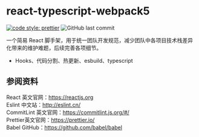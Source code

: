 # react-typescript-webpack5

[![code style: prettier](https://img.shields.io/badge/code_style-prettier-ff69b4.svg?style=flat-square)](https://github.com/prettier/prettier) 
![GitHub last commit](https://img.shields.io/github/last-commit/lyfe-cli/react-typescript-webpack5.svg?style=popout)

一个简易 React 脚手架，用于统一团队开发规范，减少团队中各项目技术栈差异化带来的维护难题，后续完善各项细节。

- Hooks、代码分割、热更新、esbuild、typescript

## 参阅资料

React 英文官网：https://reactjs.org <br/>
Eslint 中文站：http://eslint.cn/ <br/>
CommitLint 英文官网：https://commitlint.js.org/#/<br/>
Prettier英文官网：https://prettier.io/<br/>
Babel GitHub：https://github.com/babel/babel <br/>
